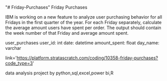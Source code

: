 "# Friday-Purchases" 
Friday Purchases


IBM is working on a new feature to analyze user purchasing behavior for all Fridays in the first quarter of the year. For each Friday separately, calculate the average amount users have spent per order. The output should contain the week number of that Friday and average amount spent.

user_purchases
user_id:
int
date:
datetime
amount_spent:
float
day_name:
varchar
 
 link='https://platform.stratascratch.com/coding/10358-friday-purchases?code_type=3'

 data analysis project by python,sql,excel,power bi,R